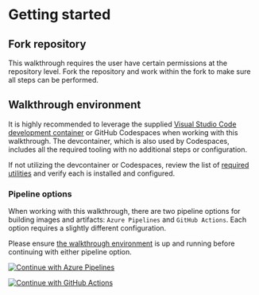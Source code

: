 # Getting started

## Fork repository

This walkthrough requires the user have certain permissions at the repository level. Fork the repository and work within the fork to make sure all steps can be performed.

## Walkthrough environment

It is highly recommended to leverage the supplied [Visual Studio Code development container](../.devcontainer/README.md) or GitHub Codespaces when working with this walkthrough. The devcontainer, which is also used by Codespaces, includes all the required tooling with no additional steps or configuration.

If not utilizing the devcontainer or Codespaces, review the list of [required utilities](../.devcontainer/README.md#utilities) and verify each is installed and configured.

### Pipeline options

When working with this walkthrough, there are two pipeline options for building images and artifacts: `Azure Pipelines` and `GitHub Actions`. Each option requires a slightly different configuration.

Please ensure [the walkthrough environment](#walkthrough-environment) is up and running before continuing with either pipeline option.

[![Continue with Azure Pipelines](https://img.shields.io/badge/-Azure_Pipelines-f8f8f8?style=for-the-badge&logo=azuredevops&logoColor=0078D7)](walkthrough/azure-pipelines/README.md)

[![Continue with GitHub Actions](https://img.shields.io/badge/-GitHub_Actions-f8f8f8?style=for-the-badge&logo=github&logoColor=181717)](walkthrough/github-actions/README.md)
